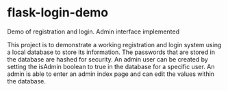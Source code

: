 # flask-login-demo
Demo of registration and login. Admin interface implemented

This project is to demonstrate a working registration and login system using a local database to store its information.
The passwords that are stored in the database are hashed for security.
An admin user can be created by setting the isAdmin boolean to true in the database for a specific user.
An admin is able to enter an admin index page and can edit the values within the database.
